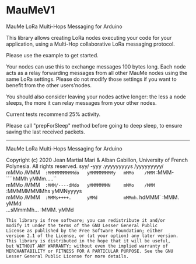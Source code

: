 # MauMeV1
MauMe LoRa Multi-Hops Messaging for Arduino

This library allows creating LoRa nodes executing your code for your application, using a Multi-Hop collaborative LoRa messaging protocol. 

Please use the example to get started.

Your nodes can use this to exchange messages 100 bytes long. Each node acts as a relay forwarding messages from all other MauMe nodes using the same LoRa settings. Please do not modify those settings if you want to benefit from the other users'nodes. 

You should also consider leaving your nodes active longer: the less a node sleeps, the more it can relay messages from your other nodes. 

Current tests recommend 25% activity.

Please call "prepForSleep" method before going to deep sleep, to ensure saving the last received packets.

______________________________________________________________________________________________
 MauMe LoRa Multi-Hops Messaging for Arduino
  
  Copyright (c) 2020 Jean Martial Mari & Alban Gabillon, University of French Polynesia. 
  All rights reserved.
                                                syy/    -yyy   .yyyyyyyyys     /yyyyyyyyy/  
                                                mMMo    /MMM`  :MMMMMMMMMMdo   yMMMMMMMMMy  
                                                mMMo    /MMM`  :MMM-````hMMh   yMMm.....``  
                                                mMMo    /MMM`  :MMM/----dMdo   yMMMMMMMN    
                                                mMMo    /MMM`  :MMMMMMMMhs     yMMNyyyys    
                                                mMMo    /MMM`  :MMMs++++.      yMMd         
                                                mMMmh.`hdMMM`  :MMM.           yMMd         
                                                ...sMmmMh...   :MMM.           yMMd        
 
    This library is free software; you can redistribute it and/or
    modify it under the terms of the GNU Lesser General Public
    License as published by the Free Software Foundation; either
    version 2.1 of the License, or (at your option) any later version.
    This library is distributed in the hope that it will be useful,
    but WITHOUT ANY WARRANTY; without even the implied warranty of
    MERCHANTABILITY or FITNESS FOR A PARTICULAR PURPOSE. See the GNU
    Lesser General Public License for more details.  
